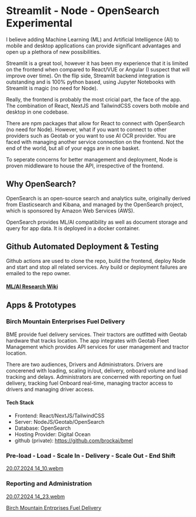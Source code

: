 # Streamlit - Node - OpenSearch Experimental

I believe adding Machine Learning (ML) and Artificial Intelligence (AI) to mobile and desktop applications can provide significant advantages and open up a plethora of new possibilities.

Streamlit is a great tool, however it has been my experience that it is limited on the frontend when compared to React/VUE or Angular (I suspect that will improve over time). On the flip side, Streamlit backend integration is outstanding and is 100% python based, using Jupyter Notebooks with Streamlit is magic (no need for Node). 

Really, the frontend is probably the most cricial part, the face of the app. The combination of React, NextJS and TailwindCSS covers both mobile and desktop in one codebase. 

There are npm packages that allow for React to connect with OpenSearch (no need for Node). However, what if you want to connect to other providers such as Geotab or you want to use AI OCR provider. You are faced with managing another service connection on the frontend. Not the end of the world, but all of your eggs are in one basket.

To seperate concerns for better management and deployment, Node is proven middleware to house the API, irrespective of the frontend. 

## Why OpenSearch?
OpenSearch is an open-source search and analytics suite, originally derived from Elasticsearch and Kibana, and managed by the OpenSearch project, which is sponsored by Amazon Web Services (AWS).

OpenSearch provides ML/AI compatibility as well as document storage and query for app data. It is deployed in a docker container.

## Github Automated Deployment & Testing
Github actions are used to clone the repo, build the frontend, deploy Node and start and stop all related services. Any build or deployment failures are emailed to the repo owner.

#### <a href="https://github.com/brockai/brockai/wiki" target="_blank">ML/AI Research Wiki</a>

## Apps & Prototypes

### Birch Mountain Enterprises Fuel Delivery

BME provide fuel delivery services. Their tractors are outfitted with Geotab hardware that tracks location. The app integrates with Geotab Fleet Management which provides API services for user management and tractor location. 

There are two audiences, Drivers and Administrators. Drivers are concerened with loading, scaling in/out, delivery, onboard volume and load tracking and delays. Administrators are concerned with reporting on fuel delivery, tracking fuel Onboard real-time, managing tractor access to drivers and managing driver access.

#### Tech Stack
- Frontend: React/NextJS/TailwindCSS
- Server: NodeJS/Geotab/OpenSearch
- Database: OpenSearch
- Hosting Provider: Digital Ocean
- github (private): https://github.com/brockai/bmel

### Pre-load - Load - Scale In - Delivery - Scale Out - End Shift
[20.07.2024 14_10.webm](https://github.com/user-attachments/assets/08e4e3c1-8de1-4ddc-89a1-42e0d91c25bf)

### Reporting and Administration
[20.07.2024 14_23.webm](https://github.com/user-attachments/assets/2ffad4b5-ec0d-44a9-a00f-5b1dfebec8b6)

<a href="https://bme.brockai.com" target="_blank">Birch Mountain Entrprises Fuel Delivery</a>
